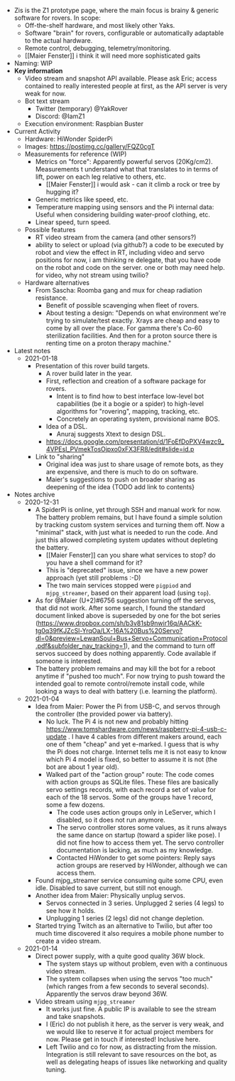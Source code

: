 - Zis is the Z1 prototype page, where the main focus is brainy & generic software for rovers. In scope:
    - Off-the-shelf hardware, and most likely other Yaks.
    - Software "brain" for rovers, configurable or automatically adaptable to the actual hardware.
    - Remote control, debugging, telemetry/monitoring.
    - [[Maier Fenster]] i think it will need more sophisticated gaits
- Naming: WIP
- **Key information**
    - Video stream and snapshot API available. Please ask Eric; access contained to really interested people at first, as the API server is very weak for now.
    - Bot text stream
        - Twitter (temporary) @YakRover
        - Discord: @IamZ1
    - Execution environment: Raspbian Buster
- Current Activity
    - Hardware: HiWonder SpiderPi
    - Images: https://postimg.cc/gallery/FQZ0cgT
    - Measurements for reference (WIP)
        - Metrics on "force": Apparently powerful servos (20Kg/cm2). Measurements t understand what that translates to in terms of lift, power on each leg relative to others, etc.
            - [[Maier Fenster]] i would ask - can it climb a rock or tree by hugging it?
        - Generic metrics like speed, etc.
        - Temperature mapping using sensors and the Pi internal data: Useful when considering building water-proof clothing, etc.
        - Linear speed, turn speed.
    - Possible features
        - RT video stream from the camera (and other sensors?)
        - ability to select or upload (via github?) a code to be executed by robot and view the effect in RT, including video and servo positions
for now, i am thinking re delegate, that you have code on the robot and code on the server. one or both may need help. for video, why not stream using twilio?
    - Hardware alternatives
        - From Sascha: Roomba gang and mux for cheap radiation resistance.
            - Benefit of possible scavenging when fleet of rovers.
            - About testing a design: "Depends on what environment we're trying to simulate/test exactly. Xrays are cheap and easy to come by all over the place. For gamma there's Co-60 sterilization facilities. And then for a proton source there is renting time on a proton therapy machine."
- Latest notes
    - 2021-01-18
        - Presentation of this rover build targets.
            - A rover build later in the year.
            - First, reflection and creation of a software package for rovers.
                - Intent is to find how to best interface low-level bot capabilities (be it a bogie or a spider) to high-level algorithms for "rovering", mapping, tracking, etc.
                - Concretely an operating system, provisional name BOS.
            - Idea of a DSL.
                - Anuraj suggests Xtext to design DSL.
            - https://docs.google.com/presentation/d/1FoEfDoPXV4wzc9_4VPEsl_PVmekTosOjpxo0xFX3FR8/edit#slide=id.p
        - Link to "sharing"
            - Original idea was just to share usage of remote bots, as they are expensive, and there is much to do on software.
            - Maier's suggestions to push on broader sharing as deepening of the idea {TODO add link to contents}
- Notes archive
    - 2020-12-31
        - A SpiderPi is online, yet through SSH and manual work for now. The battery problem remains, but I have found a simple solution by tracking custom system services and turning them off. Now a "minimal" stack, with just what is needed to run the code. And just this allowed completing system updates without depleting the battery.
            - [[Maier Fenster]] can you share what services to stop? do you have a shell command for it?
            - This is "deprecated" issue, since we have a new power approach (yet still problems :-D)
            - The two main services stopped were `pigpiod` and `mjpg_streamer`, based on their apparent load (using `top`).
        - As for @Maier (U+2)#6756 suggestion turning off the servos, that did not work. After some search, I found the standard document linked above is superseded by one for the bot series (https://www.dropbox.com/sh/b3v81sb9nwir16q/AACkK-tg0q39fKJZcSl-YrqOa/LX-16A%20Bus%20Servo?dl=0&preview=LewanSoul+Bus+Servo+Communication+Protocol.pdf&subfolder_nav_tracking=1), and the command to turn off servos succeed by does nothing apparently. Code available if someone is interested.
        - The battery problem remains and may kill the bot for a reboot anytime if "pushed too much". For now trying to push toward the intended goal to remote control/remote install code, while looking a ways to deal with battery (i.e. learning the platform).
    - 2021-01-04
        - Idea from Maier: Power the Pi from USB-C, and servos through the controller (the provided power via battery).
            - No luck. The Pi 4 is not new and probably hitting https://www.tomshardware.com/news/raspberry-pi-4-usb-c-update . I have 4 cables from different makers around, each one of them "cheap" and yet e-marked. I guess that is why the Pi does not charge. Internet tells me it is not easy to know which Pi 4 model is fixed, so better to assume it is not (the bot are about 1 year old).
            - Walked part of the "action group" route: The code comes with action groups as SQLite files. These files are basically servo settings records, with each record a set of value for each of the 18 servos. Some of the groups have 1 record, some a few dozens.
                - The code uses action groups only in LeServer, which I disabled, so it does not run anymore.
                - The servo controller stores some values, as it runs always the same dance on startup (toward a spider like pose). I did not fine how to access them yet. The servo controller documentation is lacking, as much as my knowledge.
                - Contacted HiWonder to get some pointers: Reply says action groups are reserved by HiWonder, although we can access them.
        - Found mjpg_streamer service consuming quite some CPU, even idle. Disabled to save current, but still not enough.
        - Another idea from Maier: Physically unplug servos.
            - Servos connected in 3 series. Unplugged 2 series (4 legs) to see how it holds.
            - Unplugging 1 series (2 legs) did not change depletion.
        - Started trying Twitch as an alternative to Twilio, but after too much time discovered it also requires a mobile phone number to create a video stream.
    - 2021-01-14
        - Direct power supply, with a quite good quality 36W block.
            - The system stays up without problem, even with a continuous video stream.
            - The system collapses when using the servos "too much" (which ranges from a few seconds to several seconds). Apparently the servos draw beyond 36W.
        - Video stream using `mjpg_streamer`
            - It works just fine. A public IP is available to see the stream and take snapshots.
            - I (Eric) do not publish it here, as the server is very weak, and we would like to reserve it for actual project members for now. Please get in touch if interested! Inclusive here.
            - Left Twilio and co for now, as distracting from the mission. Integration is still relevant to save resources on the bot, as well as delegating heaps of issues like networking and quality tuning. 
